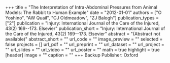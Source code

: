 +++
title = "The Interpretation of Intra-Abdominal Pressures from Animal Models: The Rabbit to Human Example"
date = "2012-01-01"
authors = ["O Yoshino", "AW Quail", "CJ Oldmeadow", "ZJ Balogh"]
publication_types = ["2"]
publication = "Injury: International Journal of the Care of the Injured, 43(2) 169--173. Elsevier"
publication_short = "Injury: International Journal of the Care of the Injured, 43(2) 169--173. Elsevier"
abstract = "(Abstract not available)"
abstract_short = ""
url_code = ""
image_preview = ""
selected = false
projects = []
url_pdf = ""
url_preprint = ""
url_dataset = ""
url_project = ""
url_slides = ""
url_video = ""
url_poster = ""
math = true
highlight = true
[header]
image = ""
caption = ""
+++
Backup Publisher: Oxford
